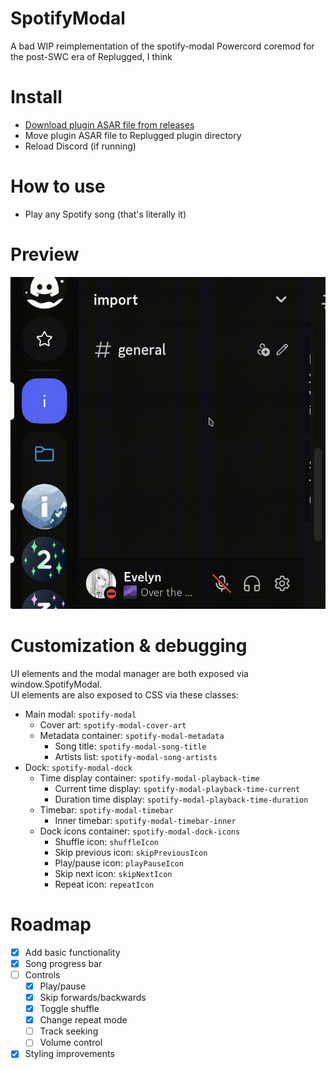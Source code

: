 # SpotifyModal
A bad WIP reimplementation of the spotify-modal Powercord coremod for the post-SWC era of Replugged, I think
  
# Install
  - [Download plugin ASAR file from releases](https://github.com/Socketlike/SpotifyModal/releases)  
  - Move plugin ASAR file to Replugged plugin directory  
  - Reload Discord (if running)
  
# How to use
  - Play any Spotify song (that's literally it)
  
# Preview
  ![Preview](Preview.gif)
  
# Customization & debugging
UI elements and the modal manager are both exposed via window.SpotifyModal.  
UI elements are also exposed to CSS via these classes:  
  - Main modal:  `spotify-modal`
    - Cover art: `spotify-modal-cover-art`
    - Metadata container: `spotify-modal-metadata`
      - Song title: `spotify-modal-song-title`
      - Artists list: `spotify-modal-song-artists`
  - Dock: `spotify-modal-dock`
    - Time display container: `spotify-modal-playback-time`
      - Current time display: `spotify-modal-playback-time-current`
      - Duration time display: `spotify-modal-playback-time-duration`
    - Timebar: `spotify-modal-timebar`
      - Inner timebar: `spotify-modal-timebar-inner`
    - Dock icons container: `spotify-modal-dock-icons`
      - Shuffle icon: `shuffleIcon`
      - Skip previous icon: `skipPreviousIcon`
      - Play/pause icon: `playPauseIcon`
      - Skip next icon: `skipNextIcon`
      - Repeat icon: `repeatIcon`

# Roadmap
  - [X] Add basic functionality
  - [X] Song progress bar
  - [ ] Controls
    - [X] Play/pause
    - [X] Skip forwards/backwards
    - [X] Toggle shuffle
    - [X] Change repeat mode
    - [ ] Track seeking
    - [ ] Volume control
  - [X] Styling improvements
